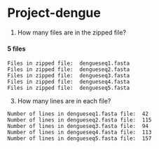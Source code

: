 # Project-dengue

1. How many files are in the zipped file?
#### 5 files
```
Files in zipped file:  dengueseq1.fasta
Files in zipped file:  dengueseq2.fasta
Files in zipped file:  dengueseq3.fasta
Files in zipped file:  dengueseq4.fasta
Files in zipped file:  dengueseq5.fasta
```

3. How many lines are in each file?
```
Number of lines in dengueseq1.fasta file:  42
Number of lines in dengueseq2.fasta file:  115
Number of lines in dengueseq3.fasta file:  94
Number of lines in dengueseq4.fasta file:  113
Number of lines in dengueseq5.fasta file:  157
```
